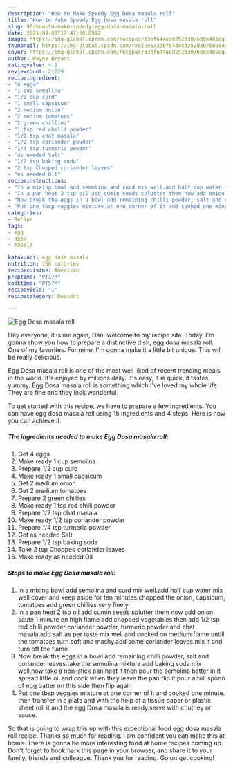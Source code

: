```yaml
---
description: "How to Make Speedy Egg Dosa masala roll"
title: "How to Make Speedy Egg Dosa masala roll"
slug: 90-how-to-make-speedy-egg-dosa-masala-roll
date: 2021-09-03T17:47:00.891Z
image: https://img-global.cpcdn.com/recipes/33bf644ecd252d30/680x482cq70/egg-dosa-masala-roll-recipe-main-photo.jpg
thumbnail: https://img-global.cpcdn.com/recipes/33bf644ecd252d30/680x482cq70/egg-dosa-masala-roll-recipe-main-photo.jpg
cover: https://img-global.cpcdn.com/recipes/33bf644ecd252d30/680x482cq70/egg-dosa-masala-roll-recipe-main-photo.jpg
author: Wayne Bryant
ratingvalue: 4.5
reviewcount: 21229
recipeingredient:
- "4 eggs"
- "1 cup semolina"
- "1/2 cup curd"
- "1 small capsicum"
- "2 medium onion"
- "2 medium tomatoes"
- "2 green chillies"
- "1 tsp red chilli powder"
- "1/2 tsp chat masala"
- "1/2 tsp coriander powder"
- "1/4 tsp turmeric powder"
- "as needed Salt"
- "1/2 tsp baking soda"
- "2 tsp Chopped coriander leaves"
- "as needed Oil"
recipeinstructions:
- "In a mixing bowl add semolina and curd mix well.add half cup water mix well cover and keep aside for ten minutes.chopped the onion, capsicum, tomatoes and green chillies very finely"
- "In a pan heat 2 tsp oil add cumin seeds splutter them now add onion saute 1 minute on high flame add chopped vegetables then add 1/2 tsp red chilli powder coriander powder, turmeric powder and chat masala,add salt as per taste mix well and cooked on medium flame untill the tomatoes turn soft and mashy.add some coriander leaves.mix it and turn off the flame"
- "Now break the eggs in a bowl add remaining chilli powder, salt and coriander leaves.take the semolina mixture add baking soda mix well.now take a non-stick pan heat it then pour the semolina batter in it spread little oil and cook when they leave the pan flip it.pour a full spoon of egg batter on this side then flip again"
- "Put one tbsp veggies mixture at one corner of it and cooked one minute. then transfer in a plate and with the help of a tissue paper or plastic sheet roll it and the egg Dosa masala is ready.serve with chutney or sauce."
categories:
- Recipe
tags:
- egg
- dosa
- masala

katakunci: egg dosa masala 
nutrition: 168 calories
recipecuisine: American
preptime: "PT17M"
cooktime: "PT57M"
recipeyield: "1"
recipecategory: Dessert

---
```



![Egg Dosa masala roll](https://img-global.cpcdn.com/recipes/33bf644ecd252d30/680x482cq70/egg-dosa-masala-roll-recipe-main-photo.jpg)

Hey everyone, it is me again, Dan, welcome to my recipe site. Today, I'm gonna show you how to prepare a distinctive dish, egg dosa masala roll. One of my favorites. For mine, I'm gonna make it a little bit unique. This will be really delicious.



Egg Dosa masala roll is one of the most well liked of recent trending meals in the world. It's enjoyed by millions daily. It's easy, it is quick, it tastes yummy. Egg Dosa masala roll is something which I've loved my whole life. They are fine and they look wonderful.


To get started with this recipe, we have to prepare a few ingredients. You can have egg dosa masala roll using 15 ingredients and 4 steps. Here is how you can achieve it.

<!--inarticleads1-->

##### The ingredients needed to make Egg Dosa masala roll:

1. Get 4 eggs
1. Make ready 1 cup semolina
1. Prepare 1/2 cup curd
1. Make ready 1 small capsicum
1. Get 2 medium onion
1. Get 2 medium tomatoes
1. Prepare 2 green chillies
1. Make ready 1 tsp red chilli powder
1. Prepare 1/2 tsp chat masala
1. Make ready 1/2 tsp coriander powder
1. Prepare 1/4 tsp turmeric powder
1. Get as needed Salt
1. Prepare 1/2 tsp baking soda
1. Take 2 tsp Chopped coriander leaves
1. Make ready as needed Oil




<!--inarticleads2-->

##### Steps to make Egg Dosa masala roll:

1. In a mixing bowl add semolina and curd mix well.add half cup water mix well cover and keep aside for ten minutes.chopped the onion, capsicum, tomatoes and green chillies very finely
1. In a pan heat 2 tsp oil add cumin seeds splutter them now add onion saute 1 minute on high flame add chopped vegetables then add 1/2 tsp red chilli powder coriander powder, turmeric powder and chat masala,add salt as per taste mix well and cooked on medium flame untill the tomatoes turn soft and mashy.add some coriander leaves.mix it and turn off the flame
1. Now break the eggs in a bowl add remaining chilli powder, salt and coriander leaves.take the semolina mixture add baking soda mix well.now take a non-stick pan heat it then pour the semolina batter in it spread little oil and cook when they leave the pan flip it.pour a full spoon of egg batter on this side then flip again
1. Put one tbsp veggies mixture at one corner of it and cooked one minute. then transfer in a plate and with the help of a tissue paper or plastic sheet roll it and the egg Dosa masala is ready.serve with chutney or sauce.




So that is going to wrap this up with this exceptional food egg dosa masala roll recipe. Thanks so much for reading. I am confident you can make this at home. There is gonna be more interesting food at home recipes coming up. Don't forget to bookmark this page in your browser, and share it to your family, friends and colleague. Thank you for reading. Go on get cooking!
